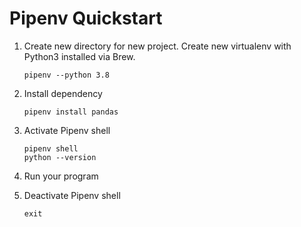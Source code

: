 # Pipenv Quickstart

1. Create new directory for new project. Create new virtualenv with Python3 installed via Brew.  
    ```
    pipenv --python 3.8
    ```

2. Install dependency
    ```
    pipenv install pandas
    ```

3. Activate Pipenv shell
    ```
    pipenv shell
    python --version
    ```

4. Run your program

5. Deactivate Pipenv shell
    ```
    exit
    ```
